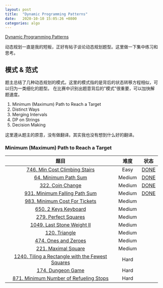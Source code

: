```yaml
---
layout: post
title:  "Dynamic Programming Patterns"
date:   2020-10-10 15:05:26 +0800
categories: algo
---
```



[Dynamic Programming Patterns](https://leetcode.com/discuss/general-discussion/458695/dynamic-programming-patterns/714716)


动态规划一直是我的短板，正好有帖子谈论动态规划题型。这里做一下集中练习和思考。

## 模式 & 范式

题主总结了几种动态规划的模式。这里的模式指的是背后的状态转移方程相似，可以归为一类细化的题型。
在比赛中识别出题意背后的"模式"很重要，可以加快解题速度。

1. Minimum (Maximum) Path to Reach a Target
2. Distinct Ways
3. Merging Intervals
4. DP on Strings
5. Decision Making


这里遵从题主的原意，没有做翻译。其实我也没有想到什么好的翻译。


### Minimum (Maximum) Path to Reach a Target

|题目|难度|状态|
|:--:|:--:|:--:|
|[746. Min Cost Climbing Stairs](https://leetcode.com/problems/min-cost-climbing-stairs/)|Easy|[DONE](https://leetcode.com/submissions/detail/406876795/)|
|[64. Minimum Path Sum](https://leetcode.com/problems/minimum-path-sum/)|Medium|[DONE](https://leetcode.com/submissions/detail/406879499/)|
|[322. Coin Change](https://leetcode.com/problems/coin-change/)|Medium|[DONE](https://leetcode.com/submissions/detail/406882568/)|
|[931. Minimum Falling Path Sum](https://leetcode.com/problems/minimum-falling-path-sum/)|Medium|[DONE](https://leetcode.com/submissions/detail/406888641/)|
|[983. Minimum Cost For Tickets](https://leetcode.com/problems/minimum-cost-for-tickets/)|Medium||
|[650. 2 Keys Keyboard](https://leetcode.com/problems/2-keys-keyboard/)|Medium||
|[279. Perfect Squares](https://leetcode.com/problems/perfect-squares/)|Medium||
|[1049. Last Stone Weight II](https://leetcode.com/problems/last-stone-weight-ii/)|Medium||
|[120. Triangle](https://leetcode.com/problems/triangle/)|Medium||
|[474. Ones and Zeroes ](https://leetcode.com/problems/ones-and-zeroes/)|Medium||
|[221. Maximal Square](https://leetcode.com/problems/maximal-square/)|Medium||
|[1240. Tiling a Rectangle with the Fewest Squares](https://leetcode.com/problems/tiling-a-rectangle-with-the-fewest-squares/)|Hard||
|[174. Dungeon Game ](https://leetcode.com/problems/dungeon-game/)|Hard||
|[871. Minimum Number of Refueling Stops](https://leetcode.com/problems/minimum-number-of-refueling-stops/)|Hard||
